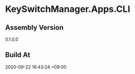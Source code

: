 KeySwitchManager.Apps.CLI
==============================

## Assembly Version

0.1.0.0

## Build At

2020-09-22 16:43:24 +09:00
